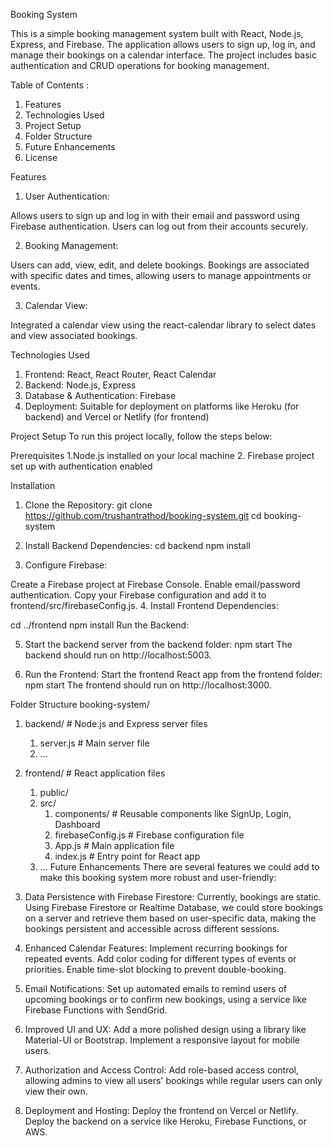 Booking System

This is a simple booking management system built with React, Node.js, Express, and Firebase. The application allows users to sign up, log in, and manage their bookings on a calendar interface. The project includes basic authentication and CRUD operations for booking management.

Table of Contents :
1. Features
2. Technologies Used
3. Project Setup
4. Folder Structure
5. Future Enhancements
6. License

Features

1. User Authentication:
   
  Allows users to sign up and log in with their email and password using Firebase authentication.
  Users can log out from their accounts securely.
  
2. Booking Management:

  Users can add, view, edit, and delete bookings.
  Bookings are associated with specific dates and times, allowing users to manage appointments or events.
  
3. Calendar View:
   
  Integrated a calendar view using the react-calendar library to select dates and view associated bookings.
  
  Technologies Used
  
1. Frontend: React, React Router, React Calendar
2. Backend: Node.js, Express
3. Database & Authentication: Firebase
4. Deployment: Suitable for deployment on platforms like Heroku (for backend) and Vercel or Netlify (for frontend)
   
Project Setup
To run this project locally, follow the steps below:

Prerequisites
  1.Node.js installed on your local machine
  2. Firebase project set up with authentication enabled

Installation
1. Clone the Repository:
git clone https://github.com/trushantrathod/booking-system.git
cd booking-system

2. Install Backend Dependencies:
cd backend
npm install

3. Configure Firebase:

Create a Firebase project at Firebase Console.
Enable email/password authentication.
Copy your Firebase configuration and add it to frontend/src/firebaseConfig.js.
4. Install Frontend Dependencies:

cd ../frontend
npm install
Run the Backend:

5. Start the backend server from the backend folder:
npm start
The backend should run on http://localhost:5003.

6. Run the Frontend:
Start the frontend React app from the frontend folder:
npm start
The frontend should run on http://localhost:3000.

Folder Structure
booking-system/
1. backend/                  # Node.js and Express server files
   1. server.js             # Main server file
   2. ...
2. frontend/                 # React application files
   1. public/
   2. src/
      1. components/       # Reusable components like SignUp, Login, Dashboard
      2. firebaseConfig.js # Firebase configuration file
      3. App.js            # Main application file
      4. index.js          # Entry point for React app
   3. ...
Future Enhancements
There are several features we could add to make this booking system more robust and user-friendly:

1. Data Persistence with Firebase Firestore:
Currently, bookings are static. Using Firebase Firestore or Realtime Database, we could store bookings on a server and retrieve them based on user-specific data, making the bookings persistent and accessible across different sessions.

2. Enhanced Calendar Features:
Implement recurring bookings for repeated events.
Add color coding for different types of events or priorities.
Enable time-slot blocking to prevent double-booking.

3. Email Notifications:
Set up automated emails to remind users of upcoming bookings or to confirm new bookings, using a service like Firebase Functions with SendGrid.

4. Improved UI and UX:
Add a more polished design using a library like Material-UI or Bootstrap.
Implement a responsive layout for mobile users.

5. Authorization and Access Control:
Add role-based access control, allowing admins to view all users' bookings while regular users can only view their own.

6. Deployment and Hosting:
Deploy the frontend on Vercel or Netlify.
Deploy the backend on a service like Heroku, Firebase Functions, or AWS.
